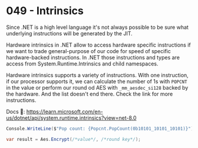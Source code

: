 # 049 - Intrinsics #

Since .NET is a high level language it's not always possible to be sure what underlying instructions will be generated by the JIT.

Hardware intrinsics in .NET allow to access hardware specific instructions if we want to trade general-purpose of our code for speed of specific hardware-backed instructions. In .NET those instructions and types are access from System.Runtime.Intrinsics and child namespaces.

Hardware intrinsics supports a variety of instructions. With one instruction, if our processor supports it, we can calculate the number of 1s with `POPCNT` in the value or perform our round od AES with `_mm_aesdec_si128` backed by the hardware. And the list doesn't end there. Check the link for more instructions.

Docs 📑: https://learn.microsoft.com/en-us/dotnet/api/system.runtime.intrinsics?view=net-8.0


```csharp
Console.WriteLine($"Pop count: {Popcnt.PopCount(0b10101_10101_10101)}");

var result = Aes.Encrypt(/*value*/, /*round key*/);
```